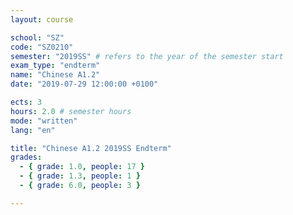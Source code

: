 ```yaml
---
layout: course

school: "SZ"
code: "SZ0210"
semester: "2019SS" # refers to the year of the semester start
exam_type: "endterm"
name: "Chinese A1.2"
date: "2019-07-29 12:00:00 +0100"

ects: 3
hours: 2.0 # semester hours
mode: "written"
lang: "en"

title: "Chinese A1.2 2019SS Endterm"
grades:
  - { grade: 1.0, people: 17 }
  - { grade: 1.3, people: 1 }
  - { grade: 6.0, people: 3 }

---
```




